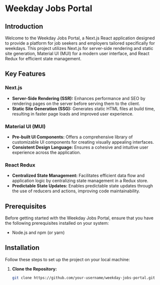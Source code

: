# Weekday Jobs Portal

## Introduction
Welcome to the Weekday Jobs Portal, a Next.js React application designed to provide a platform for job seekers and employers tailored specifically for weekdays. This project utilizes Next.js for server-side rendering and static site generation, Material UI (MUI) for a modern user interface, and React Redux for efficient state management.

## Key Features

### Next.js
- **Server-Side Rendering (SSR):** Enhances performance and SEO by rendering pages on the server before serving them to the client.
- **Static Site Generation (SSG):** Generates static HTML files at build time, resulting in faster page loads and improved user experience.

### Material UI (MUI)
- **Pre-built UI Components:** Offers a comprehensive library of customizable UI components for creating visually appealing interfaces.
- **Consistent Design Language:** Ensures a cohesive and intuitive user experience across the application.

### React Redux
- **Centralized State Management:** Facilitates efficient data flow and application logic by centralizing state management in a Redux store.
- **Predictable State Updates:** Enables predictable state updates through the use of reducers and actions, improving code maintainability.

## Prerequisites
Before getting started with the Weekday Jobs Portal, ensure that you have the following prerequisites installed on your system:

- Node.js and npm (or yarn)

## Installation
Follow these steps to set up the project on your local machine:

1. **Clone the Repository:**
   ```bash
   git clone https://github.com/your-username/weekday-jobs-portal.git
